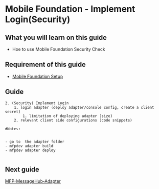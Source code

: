 #  Mobile Foundation - Implement Login(Security)



## What you will learn on this guide

 - Hoe to use  Mobile Foundation Security Check


## Requirement of this guide

- [Mobile Foundation Setup](/Lab/Contents/MFP-Setup-Mobile-Foundation-on-Bluemix/Readme.md)


## Guide

```
2. (Security) Implement Login
    1. login adapter (deploy adapter/console config, create a client secret)
        1. limitation of deploying adapter (size)
    2. relevant client side configurations (code snippets)
    
#Notes:


- go to  the adapter folder 
- mfpdev adapter build 
- mfpdev adapter deploy 


```




## Next guide

[MFP-MessageHub-Adapter](/Lab/Contents/MFP-MessageHub-Adapter/Readme.md)  

